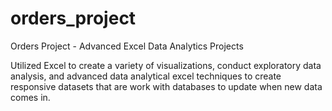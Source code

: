 # orders_project
Orders Project - Advanced Excel Data Analytics Projects

Utilized Excel to create a variety of visualizations, conduct exploratory data analysis, and advanced data analytical excel techniques to create responsive datasets that are work with databases to update when new data comes in.
